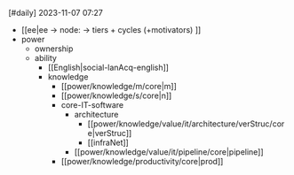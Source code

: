 [#daily]
2023-11-07
07:27

- [[ee|ee -> node: -> tiers + cycles (+motivators) ]]
- power
	- ownership
	- ability
		- [[English|social-lanAcq-english]]
		- knowledge
			- [[power/knowledge/m/core|m]]
			- [[power/knowledge/s/core|n]]
			- core-IT-software
				- architecture
					- [[power/knowledge/value/it/architecture/verStruc/core|verStruc]]
					- [[infraNet]]
				- [[power/knowledge/value/it/pipeline/core|pipeline]]
			- [[power/knowledge/productivity/core|prod]]
